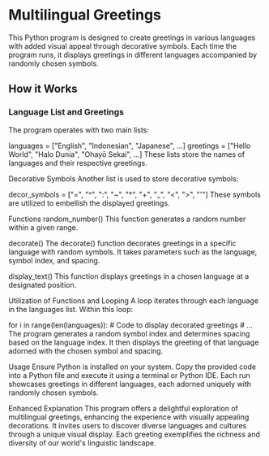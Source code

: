 # Multilingual Greetings

This Python program is designed to create greetings in various languages with added visual appeal through decorative symbols. Each time the program runs, it displays greetings in different languages accompanied by randomly chosen symbols.

## How it Works

### Language List and Greetings

The program operates with two main lists:

languages = ["English", "Indonesian", "Japanese", ...]
greetings = ["Hello World", "Halo Dunia", "Ohayō Sekai", ...]
These lists store the names of languages and their respective greetings.

Decorative Symbols
Another list is used to store decorative symbols:

decor_symbols = ["=", "^", ":", "~", "*", "+", "_", "<", ">", "'"]
These symbols are utilized to embellish the displayed greetings.

Functions
random_number()
This function generates a random number within a given range.

decorate()
The decorate() function decorates greetings in a specific language with random symbols. It takes parameters such as the language, symbol index, and spacing.

display_text()
This function displays greetings in a chosen language at a designated position.

Utilization of Functions and Looping
A loop iterates through each language in the languages list. Within this loop:

for i in range(len(languages)):
    # Code to display decorated greetings
    # ...
The program generates a random symbol index and determines spacing based on the language index. It then displays the greeting of that language adorned with the chosen symbol and spacing.

Usage
Ensure Python is installed on your system. Copy the provided code into a Python file and execute it using a terminal or Python IDE. Each run showcases greetings in different languages, each adorned uniquely with randomly chosen symbols.

Enhanced Explanation
This program offers a delightful exploration of multilingual greetings, enhancing the experience with visually appealing decorations. It invites users to discover diverse languages and cultures through a unique visual display. Each greeting exemplifies the richness and diversity of our world's linguistic landscape.
